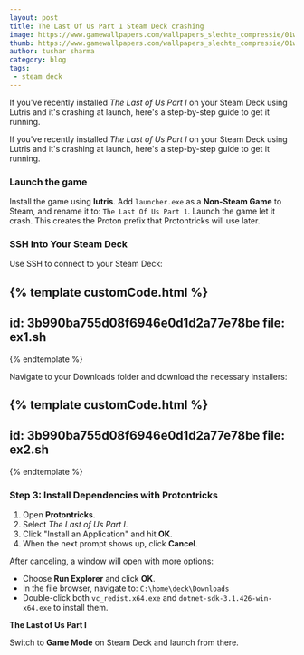 ```yaml
---
layout: post
title: The Last Of Us Part 1 Steam Deck crashing
image: https://www.gamewallpapers.com/wallpapers_slechte_compressie/01wallpapers/wallpaper_the_last_of_us_part_1_01_1920x1080.jpg
thumb: https://www.gamewallpapers.com/wallpapers_slechte_compressie/01wallpapers/wallpaper_the_last_of_us_part_1_01_1920x1080.jpg
author: tushar sharma
category: blog
tags:
 - steam deck
---
```


If you've recently installed *The Last of Us Part I* on your Steam Deck using Lutris and it's crashing at launch, here's a step-by-step guide to get it running.
<!-- truncate_here -->

If you've recently installed *The Last of Us Part I* on your Steam Deck using Lutris and it's crashing at launch, here's a step-by-step guide to get it running.

### Launch the game

Install the game using **lutris**. Add `launcher.exe` as a **Non-Steam Game** to Steam, and rename it to: `The Last Of Us Part 1`. Launch the game let it crash. This creates the Proton prefix that Protontricks will use later.


### SSH Into Your Steam Deck

Use SSH to connect to your Steam Deck:

{% template  customCode.html %}
---
id: 3b990ba755d08f6946e0d1d2a77e78be
file: ex1.sh
---
{% endtemplate %}

Navigate to your Downloads folder and download the necessary installers:


{% template  customCode.html %}
---
id: 3b990ba755d08f6946e0d1d2a77e78be
file: ex2.sh
---
{% endtemplate %}

### Step 3: Install Dependencies with Protontricks

1. Open **Protontricks**.
2. Select *The Last of Us Part I*.
3. Click "Install an Application" and hit **OK**.
4. When the next prompt shows up, click **Cancel**.

After canceling, a window will open with more options:

- Choose **Run Explorer** and click **OK**.
- In the file browser, navigate to: `C:\home\deck\Downloads`
- Double-click both `vc_redist.x64.exe` and `dotnet-sdk-3.1.426-win-x64.exe` to install them.


**The Last of Us Part I**

Switch to **Game Mode** on Steam Deck and launch from there.